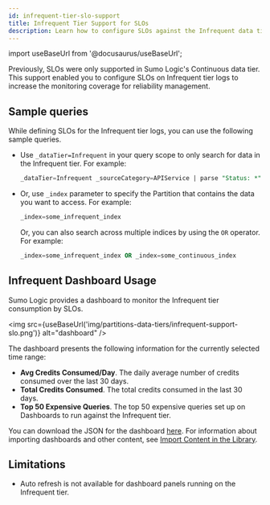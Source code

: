 ```yaml
---
id: infrequent-tier-slo-support
title: Infrequent Tier Support for SLOs
description: Learn how to configure SLOs against the Infrequent data tier.
---
```


import useBaseUrl from '@docusaurus/useBaseUrl';

<head>
  <meta name="robots" content="noindex" />
</head>

Previously, SLOs were only supported in Sumo Logic's Continuous data tier. This support enabled you to configure SLOs on Infrequent tier logs to increase the monitoring coverage for reliability management.

## Sample queries

While defining SLOs for the Infrequent tier logs, you can use the following sample queries.

* Use `_dataTier=Infrequent` in your query scope to only search for data in the Infrequent tier. For example:
  ```sql
  _dataTier=Infrequent _sourceCategory=APIService | parse "Status: *" as status_code | where status_code >= 500
  ```
* Or, use `_index` parameter to specify the Partition that contains the data you want to access. For example:
  ```sql
  _index=some_infrequent_index
  ```
  Or, you can also search across multiple indices by using the `OR` operator. For example:
  ```sql
  _index=some_infrequent_index OR _index=some_continuous_index
  ```

## Infrequent Dashboard Usage

Sumo Logic provides a dashboard to monitor the Infrequent tier consumption by SLOs.

<img src={useBaseUrl('img/partitions-data-tiers/infrequent-support-slo.png')} alt="dashboard" />

The dashboard presents the following information for the currently selected time range:
* **Avg Credits Consumed/Day**. The daily average number of credits consumed over the last 30 days.
* **Total Credits Consumed**. The total credits consumed in the last 30 days.
* **Top 50 Expensive Queries**. The top 50 expensive queries set up on Dashboards to run against the Infrequent tier.

You can download the JSON for the dashboard [here](https://sumologic-app-data.s3.amazonaws.com/Infrequent_SLO.json). For information about importing dashboards and other content, see [Import Content in the Library](/docs/get-started/library#import-content).

## Limitations

* Auto refresh is not available for dashboard panels running on the Infrequent tier.
